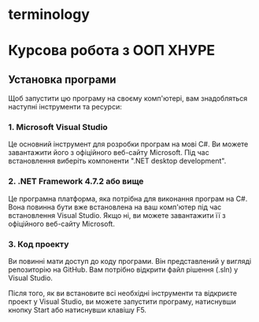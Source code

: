 # terminology
# Курсова робота з ООП ХНУРЕ
## Установка програми
Щоб запустити цю програму на своєму комп'ютері, вам знадобляться наступні інструменти та ресурси:

### 1. Microsoft Visual Studio
Це основний інструмент для розробки програм на мові C#. Ви можете завантажити його з офіційного веб-сайту Microsoft. Під час встановлення виберіть компоненти ".NET desktop development".

### 2. .NET Framework 4.7.2 або вище
Це програмна платформа, яка потрібна для виконання програм на C#. Вона повинна бути вже встановлена на ваш комп'ютер під час встановлення Visual Studio. Якщо ні, ви можете завантажити її з офіційного веб-сайту Microsoft.

### 3. Код проекту
Ви повинні мати доступ до коду програми. Він представлений у вигляді репозиторію на GitHub. Вам потрібно відкрити файл рішення (.sln) у Visual Studio.

Після того, як ви встановите всі необхідні інструменти та відкриєте проект у Visual Studio, ви можете запустити програму, натиснувши кнопку Start або натиснувши клавішу F5.




